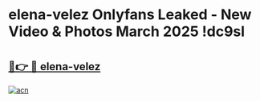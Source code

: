 # elena-velez Onlyfans Leaked - New Video & Photos March 2025 !dc9sl

# <h2><a href="https://03w0ur.iuczelnia.edu.pl?title=elena-velez&ref=dc9sl">🔗👉 🔴 elena-velez</a></h2>

[![acn](https://github.com/user-attachments/assets/0f9c940e-d8b0-45ae-aac7-cd30a18b3e1c)](https://03w0ur.iuczelnia.edu.pl?title=elena-velez&ref=dc9sl)

